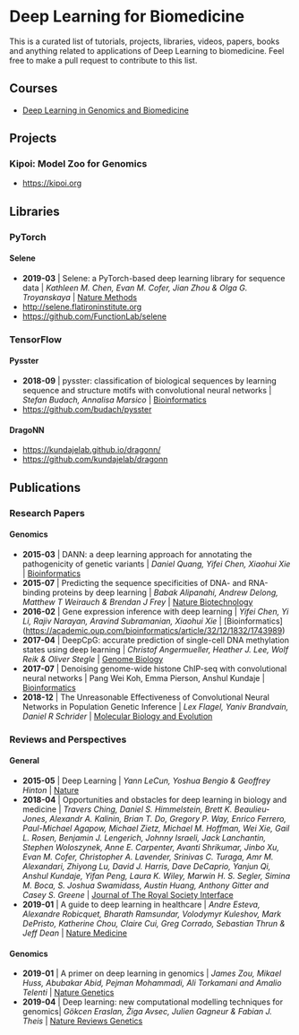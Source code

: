 # Deep Learning for Biomedicine
This is a curated list of tutorials, projects, libraries, videos, papers, books and anything related to applications of Deep Learning to biomedicine. Feel free to make a pull request to contribute to this list.

## Courses
- [Deep Learning in Genomics and Biomedicine](https://canvas.stanford.edu/courses/51037)

## Projects
### Kipoi: Model Zoo for Genomics
- https://kipoi.org

## Libraries
### PyTorch

#### Selene
- **2019-03** | Selene: a PyTorch-based deep learning library for sequence data | *Kathleen M. Chen, Evan M. Cofer, Jian Zhou & Olga G. Troyanskaya* | [Nature Methods](https://www.nature.com/articles/s41592-019-0360-8)
- http://selene.flatironinstitute.org
- https://github.com/FunctionLab/selene

### TensorFlow

#### Pysster
- **2018-09** | pysster: classification of biological sequences by learning sequence and structure motifs with convolutional neural networks | *Stefan Budach, Annalisa Marsico* | [Bioinformatics](https://academic.oup.com/bioinformatics/article/34/17/3035/4962494)
- https://github.com/budach/pysster

#### DragoNN
- https://kundajelab.github.io/dragonn/
- https://github.com/kundajelab/dragonn

## Publications
### Research Papers

#### Genomics
- **2015-03** | DANN: a deep learning approach for annotating the pathogenicity of genetic variants | *Daniel Quang, Yifei Chen, Xiaohui Xie* | [Bioinformatics](https://academic.oup.com/bioinformatics/article/31/5/761/2748191)
- **2015-07** | Predicting the sequence specificities of DNA- and RNA-binding proteins by deep learning | *Babak Alipanahi, Andrew Delong, Matthew T Weirauch & Brendan J Frey* | [Nature Biotechnology](https://www.nature.com/articles/nbt.3300)
- **2016-02** | Gene expression inference with deep learning | *Yifei Chen, Yi Li, Rajiv Narayan, Aravind Subramanian, Xiaohui Xie* | [Bioinformatics] (https://academic.oup.com/bioinformatics/article/32/12/1832/1743989)
- **2017-04** | DeepCpG: accurate prediction of single-cell DNA methylation states using deep learning | *Christof Angermueller, Heather J. Lee, Wolf Reik & Oliver Stegle* | [Genome Biology](https://genomebiology.biomedcentral.com/articles/10.1186/s13059-017-1189-z)
- **2017-07** | Denoising genome-wide histone ChIP-seq with convolutional neural networks | Pang Wei Koh, Emma Pierson, Anshul Kundaje | [Bioinformatics](https://academic.oup.com/bioinformatics/article/33/14/i225/3953958)
- **2018-12** | The Unreasonable Effectiveness of Convolutional Neural Networks in Population Genetic Inference | *Lex Flagel, Yaniv Brandvain, Daniel R Schrider* | [Molecular Biology and Evolution](https://academic.oup.com/mbe/article/36/2/220/5229930)

### Reviews and Perspectives
#### General
- **2015-05** | Deep Learning | *Yann LeCun, Yoshua Bengio & Geoffrey Hinton* | [Nature](https://www.nature.com/articles/nature14539)
- **2018-04** | Opportunities and obstacles for deep learning in biology and medicine | *Travers Ching, Daniel S. Himmelstein, Brett K. Beaulieu-Jones, Alexandr A. Kalinin, Brian T. Do, Gregory P. Way, Enrico Ferrero, Paul-Michael Agapow, Michael Zietz, Michael M. Hoffman, Wei Xie, Gail L. Rosen, Benjamin J. Lengerich, Johnny Israeli, Jack Lanchantin, Stephen Woloszynek, Anne E. Carpenter, Avanti Shrikumar, Jinbo Xu, Evan M. Cofer, Christopher A. Lavender, Srinivas C. Turaga, Amr M. Alexandari, Zhiyong Lu, David J. Harris, Dave DeCaprio, Yanjun Qi, Anshul Kundaje, Yifan Peng, Laura K. Wiley, Marwin H. S. Segler, Simina M. Boca, S. Joshua Swamidass, Austin Huang, Anthony Gitter  and Casey S. Greene* | [Journal of The Royal Society Interface](https://royalsocietypublishing.org/doi/full/10.1098/rsif.2017.0387)
- **2019-01** | A guide to deep learning in healthcare | *Andre Esteva, Alexandre Robicquet, Bharath Ramsundar, Volodymyr Kuleshov, Mark DePristo, Katherine Chou, Claire Cui, Greg Corrado, Sebastian Thrun & Jeff Dean* | [Nature Medicine](https://www.nature.com/articles/s41591-018-0316-z)

#### Genomics
- **2019-01** | A primer on deep learning in genomics | *James Zou, Mikael Huss, Abubakar Abid, Pejman Mohammadi, Ali Torkamani and Amalio Telenti* | [Nature Genetics](https://www.nature.com/articles/s41588-018-0295-5)
- **2019-04** | Deep learning: new computational modelling techniques for genomics| *Gökcen Eraslan, Žiga Avsec, Julien Gagneur & Fabian J. Theis* | [Nature Reviews Genetics](https://www.nature.com/articles/s41576-019-0122-6)
